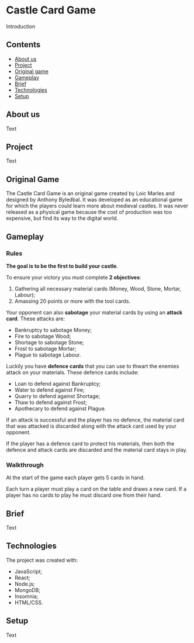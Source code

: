 # Castle Card Game

Introduction

## Contents
* [About us](#about_us)
* [Project](#Project)
* [Original game](#original_game)
* [Gameplay](#Gameplay)
* [Brief](#Brief)
* [Technologies](#Technologies)
* [Setup](#Setup)

## About us
Text

## Project
Text

## Original Game
The Castle Card Game is an original game created by Loic Marles and designed by Anthony Byledbal. It was developed as an educational game for which the players could learn more about medieval castles. It was never released as a physical game because the cost of production was too expensive, but find its way to the digital world.

## Gameplay

### Rules

**The goal is to be the first to build your castle**.

To ensure your victory you must complete **2 objectives**:
1. Gathering all necessary material cards (Money, Wood, Stone, Mortar, Labour);
2. Amassing 20 points or more with the tool cards.

Your opponent can also **sabotage** your material cards by using an **attack card**. These attacks are:
- Bankruptcy to sabotage Money;
- Fire to sabotage Wood;
- Shortage to sabotage Stone;
- Frost to sabotage Mortar;
- Plague to sabotage Labour.

Luckily you have **defence cards** that you can use to thwart the enemies attack on your materials. These defence cards include:
- Loan to defend against Bankruptcy;
- Water to defend against Fire;
- Quarry to defend against Shortage;
- Thaw to defend against Frost;
- Apothecary to defend against Plague.

If an attack is successful and the player has no defence, the material card that was attacked is discarded along with the attack card used by your opponent.

If the player has a defence card to protect his materials, then both the defence and attack cards are discarded and the material card stays in play.

### Walkthrough

At the start of the game each player gets 5 cards in hand.

Each turn a player must play a card on the table and draws a new card. If a player has no cards to play he must discard one from their hand.

## Brief
Text

## Technologies
The project was created with:
- JavaScript;
- React;
- Node.js;
- MongoDB;
- Insomnia;
- HTML/CSS.

## Setup
Text
